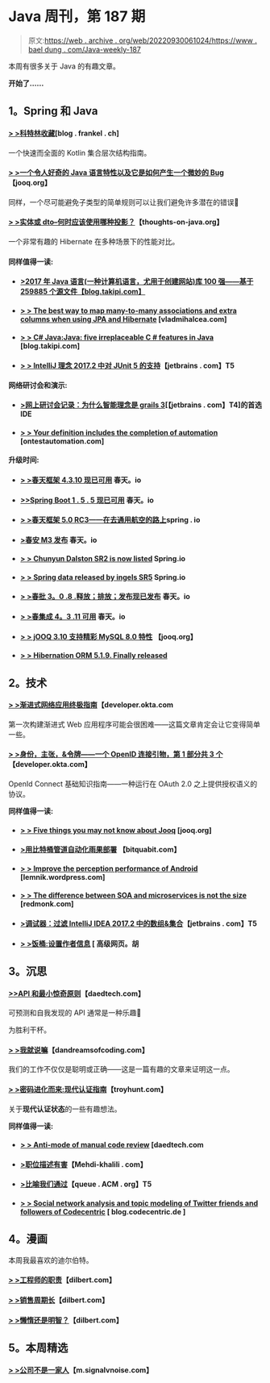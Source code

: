 # Java 周刊，第 187 期

> 原文:[https://web . archive . org/web/20220930061024/https://www . bael dung . com/Java-weekly-187](https://web.archive.org/web/20220930061024/https://www.baeldung.com/java-weekly-187)

本周有很多关于 Java 的有趣文章。

**开始了……**

## **1。Spring 和 Java**

#### [**> >科特林收藏**](https://web.archive.org/web/20220627183640/https://blog.frankel.ch/kotlin-collections/#gsc.tab=0)[blog . frankel . ch]

一个快速而全面的 Kotlin 集合层次结构指南。

#### [**> >一个令人好奇的 Java 语言特性以及它是如何产生一个微妙的 Bug**](https://web.archive.org/web/20220627183640/https://blog.jooq.org/2017/07/20/a-curious-java-language-feature-and-how-it-produced-a-subtle-bug/)【jooq.org】

同样，一个尽可能避免子类型的简单规则可以让我们避免许多潜在的错误🙂

#### [**> >实体或 dto–何时应该使用哪种投影？**](https://web.archive.org/web/20220627183640/https://www.thoughts-on-java.org/entities-dtos-use-projection/)【thoughts-on-java.org】

一个非常有趣的 Hibernate 在多种场景下的性能对比。

#### **同样值得一读:**

*   #### **[>2017 年 Java 语言(一种计算机语言，尤用于创建网站)库 100 强——基于 259885 个源文件【blog.takipi.com】](https://web.archive.org/web/20220627183640/http://blog.takipi.com/the-top-100-java-libraries-in-2017-based-on-259885-source-files/)**

*   #### **[> > The best way to map many-to-many associations and extra columns when using JPA and Hibernate](https://web.archive.org/web/20220627183640/https://vladmihalcea.com/2017/07/26/the-best-way-to-map-a-many-to-many-association-with-extra-columns-when-using-jpa-and-hibernate/)** [vladmihalcea.com]

*   #### [**> > C# Java:Java: five irreplaceable C # features in Java**](https://web.archive.org/web/20220627183640/http://blog.takipi.com/c-vs-java-5-irreplaceable-c-features-wed-kill-to-have-in-java/) [blog.takipi.com]

*   #### **[> > IntelliJ 理念 2017.2 中对 JUnit 5 的支持](https://web.archive.org/web/20220627183640/https://blog.jetbrains.com/idea/2017/07/support-for-junit-5-in-intellij-idea-2017-2/)**【jetbrains . com】T5

**网络研讨会和演示:**

*   #### **[>网上研讨会记录：为什么智能理念是 grails 3](https://web.archive.org/web/20220627183640/https://blog.jetbrains.com/idea/2017/07/webinar-recording-why-intellij-idea-is-the-premier-ide-for-grails-3/)**[【jetbrains . com】T4]的首选 IDE

*   #### [**> > Your definition includes the completion of automation**](https://web.archive.org/web/20220627183640/http://www.ontestautomation.com/on-including-automation-in-your-definition-of-done/) [ontestautomation.com]

**升级时间:**

*   #### [**> >春天框架 4.3.10 现已可用**](https://web.archive.org/web/20220627183640/https://spring.io/blog/2017/07/20/spring-framework-4-3-10-available-now) 春天。io

*   #### [**>>Spring Boot 1 . 5 . 5 现已可用**](https://web.archive.org/web/20220627183640/https://spring.io/blog/2017/07/26/spring-boot-1-5-5-available-now) 春天。io

*   #### [**> >春天框架 5.0 RC3——在去通用航空的路上**](https://web.archive.org/web/20220627183640/https://spring.io/blog/2017/07/24/spring-framework-5-0-rc3-on-the-way-to-ga)spring . io

*   #### [**>春安 M3 发布**](https://web.archive.org/web/20220627183640/https://spring.io/blog/2017/07/24/spring-security-5-0-0-m3-released) 春天。io

*   #### **[> > Chunyun Dalston SR2 is now listed](https://web.archive.org/web/20220627183640/https://spring.io/blog/2017/07/21/spring-cloud-dalston-sr2-is-available-now)** Spring.io

*   #### [**> > Spring data released by ingels SR5**](https://web.archive.org/web/20220627183640/https://spring.io/blog/2017/07/25/spring-data-ingalls-sr5-released) Spring.io

*   #### [**> >春批 3。0 .8 .释放；排放；发布现已发布**](https://web.archive.org/web/20220627183640/https://spring.io/blog/2017/07/20/spring-batch-3-0-8-release-is-now-available) 春天。io

*   #### [**> >春集成 4。3 .11 可用**](https://web.archive.org/web/20220627183640/https://spring.io/blog/2017/07/20/spring-integration-4-3-11-is-available) 春天。io

*   #### [**> > jOOQ 3.10 支持精彩 MySQL 8.0 特性**](https://web.archive.org/web/20220627183640/https://blog.jooq.org/2017/07/24/jooq-3-10-supports-exciting-mysql-8-0-features/) 【jooq.org】

*   #### [**> > Hibernation ORM 5.1.9\. Finally released**](https://web.archive.org/web/20220627183640/http://in.relation.to/2017/07/25/hibernate-orm-519-final-release/)

## **2。技术**

#### **[> >渐进式网络应用终极指南](https://web.archive.org/web/20220627183640/https://developer.okta.com/blog/2017/07/20/the-ultimate-guide-to-progressive-web-applications)**【developer.okta.com

第一次构建渐进式 Web 应用程序可能会很困难——这篇文章肯定会让它变得简单一些。

#### **[> >身份，主张，&令牌——一个 OpenID 连接引物，第 1 部分共 3 个](https://web.archive.org/web/20220627183640/https://developer.okta.com/blog/2017/07/25/oidc-primer-part-1)**【developer.okta.com】

OpenId Connect 基础知识指南——一种运行在 OAuth 2.0 之上提供授权语义的协议。

**同样值得一读:**

*   #### [**> > Five things you may not know about Jooq**](https://web.archive.org/web/20220627183640/https://blog.jooq.org/2017/07/25/5-things-you-may-not-have-known-about-jooq/) [jooq.org]

*   #### [**>用比特桶管道自动化雨果部署**](https://web.archive.org/web/20220627183640/https://bitquabit.com/post/automating-hugo-deployments/) 【bitquabit.com】

*   #### **[> > Improve the perception performance of Android](https://web.archive.org/web/20220627183640/https://lemnik.wordpress.com/2017/07/20/improving-perceived-performance-on-android/)** [lemnik.wordpress.com]

*   #### [**> > The difference between SOA and microservices is not the size**](https://web.archive.org/web/20220627183640/http://redmonk.com/sogrady/2017/07/20/soa-microservices/) [redmonk.com]

*   #### [**>调试器：过滤 IntelliJ IDEA 2017.2 中的数组&集合**](https://web.archive.org/web/20220627183640/https://blog.jetbrains.com/idea/2017/07/debugger-filtering-arrays-collections-in-intellij-idea-2017-2/)【jetbrains . com】T5

*   #### [**> >饭桶:设置作者信息**](https://web.archive.org/web/20220627183640/https://advancedweb.hu/2017/07/25/git-author/) [ 高级网页。胡

## **3。沉思**

#### [**>>API 和最小惊奇原则**](https://web.archive.org/web/20220627183640/https://www.daedtech.com/apis-principle-least-surprise/)【daedtech.com】

可预测和自我发现的 API 通常是一种乐趣🙂

为胜利干杯。

#### **[> >我就说嘛](https://web.archive.org/web/20220627183640/https://dandreamsofcoding.com/2017/07/24/i-told-you-so/)**【dandreamsofcoding.com】

我们的工作不仅仅是聪明或正确——这是一篇有趣的文章来证明这一点。

#### [**> >密码进化而来:现代认证指南**](https://web.archive.org/web/20220627183640/https://www.troyhunt.com/passwords-evolved-authentication-guidance-for-the-modern-era/)【troyhunt.com】

关于**现代认证状态**的一些有趣想法。

**同样值得一读:**

*   #### [**> > Anti-mode of manual code review**](https://web.archive.org/web/20220627183640/https://www.daedtech.com/manual-code-review-anti-patterns/) [daedtech.com

*   #### **[>职位描述有害](https://web.archive.org/web/20220627183640/http://www.mehdi-khalili.com/position-descriptions-are-harmful)**【Mehdi-khalili . com】

*   #### [**>比喻我们通过**](https://web.archive.org/web/20220627183640/http://queue.acm.org/detail.cfm?id=3127495)【queue . ACM . org】T5

*   #### [**> > Social network analysis and topic modeling of Twitter friends and followers of Codecentric**](https://web.archive.org/web/20220627183640/https://blog.codecentric.de/en/2017/07/combining-social-network-analysis-topic-modeling-characterize-codecentrics-twitter-friends-followers/) [ blog.codecentric.de ]

## **4。漫画**

本周我最喜欢的迪尔伯特。

#### **[> >工程师的职责](https://web.archive.org/web/20220627183640/http://dilbert.com/strip/2011-10-14)**【dilbert.com】

#### **[> >销售周期长](https://web.archive.org/web/20220627183640/http://dilbert.com/strip/2010-07-17)**【dilbert.com】

#### **[> >懒惰还是明智？](https://web.archive.org/web/20220627183640/http://dilbert.com/strip/2017-03-29)**【dilbert.com】

## **5。本周精选**

#### **[> >公司不是一家人](https://web.archive.org/web/20220627183640/https://m.signalvnoise.com/the-company-isnt-a-family-d24f26c3f3fe)**【m.signalvnoise.com】